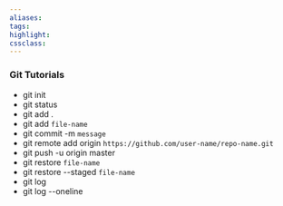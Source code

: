 ```yaml
---
aliases:  
tags:
highlight:  
cssclass:
---
```


### Git Tutorials
- git init 
- git status
- git add . 
- git add  `file-name`
- git commit -m `message`
- git remote add origin `https://github.com/user-name/repo-name.git`
- git push -u origin master
- git restore `file-name`
- git restore --staged `file-name`
- git log
- git log --oneline